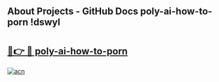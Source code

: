 ## About Projects - GitHub Docs poly-ai-how-to-porn !dswyl

# <h2><a href="https://andorid.site?title=poly-ai-how-to-porn&ref=13PRO">🔗👉 🔴 poly-ai-how-to-porn</a></h2>

[![acn](https://github.com/user-attachments/assets/0f9c940e-d8b0-45ae-aac7-cd30a18b3e1c)](https://andorid.site?title=poly-ai-how-to-porn&ref=13PRO)

